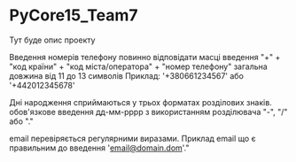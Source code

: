 # PyCore15_Team7
Тут буде опис проекту

Введення номерів телефону повинно відповідати масці введення 
"+" + "код країни" + "код міста/оператора" + "номер телефону"
загальна довжина від 11 до 13 символів
Приклад: '+380661234567' або '+442012345678'

Дні народження сприймаються у трьох форматах розділових знаків.
обов'язкове введення дд-мм-рррр з використанням розділювача "-", "/" або "."

email перевіряється регулярними виразами. Приклад email що є правильним до введення 'email@domain.dom'."